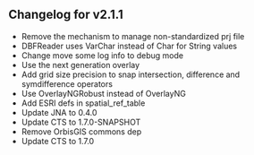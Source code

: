 ## Changelog for v2.1.1
+ Remove the mechanism to manage non-standardized prj file
+ DBFReader uses VarChar instead of Char for String values
+ Change move some log info to debug mode
+ Use the next generation overlay
+ Add grid size precision to snap intersection, difference and symdifference operators
+ Use OverlayNGRobust instead of OverlayNG
+ Add ESRI defs in spatial_ref_table
+ Update JNA to 0.4.0
+ Update CTS to 1.7.0-SNAPSHOT
+ Remove OrbisGIS commons dep
+ Update CTS to 1.7.0
